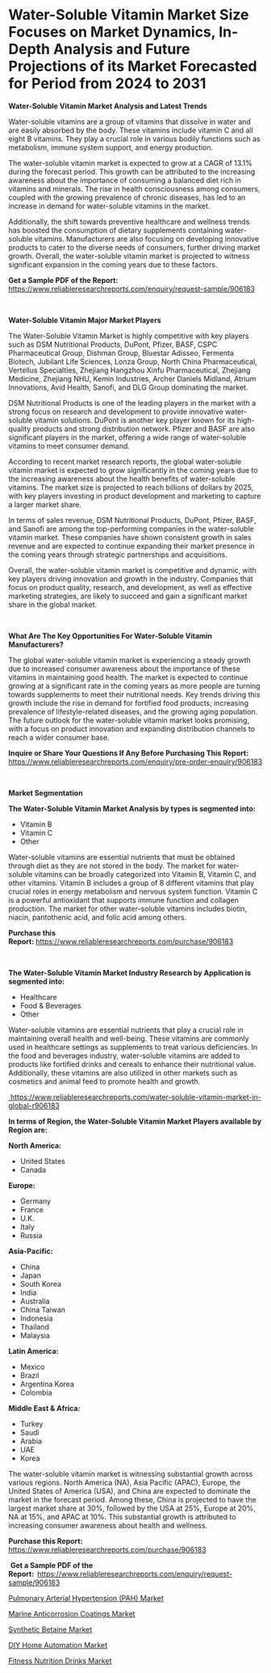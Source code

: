 <p><h1>Water-Soluble Vitamin Market Size Focuses on Market Dynamics, In-Depth Analysis and Future Projections of its Market Forecasted for Period from 2024 to 2031</h1></p><p><strong>Water-Soluble Vitamin Market Analysis and Latest Trends</strong></p>
<p><p>Water-soluble vitamins are a group of vitamins that dissolve in water and are easily absorbed by the body. These vitamins include vitamin C and all eight B vitamins. They play a crucial role in various bodily functions such as metabolism, immune system support, and energy production.</p><p>The water-soluble vitamin market is expected to grow at a CAGR of 13.1% during the forecast period. This growth can be attributed to the increasing awareness about the importance of consuming a balanced diet rich in vitamins and minerals. The rise in health consciousness among consumers, coupled with the growing prevalence of chronic diseases, has led to an increase in demand for water-soluble vitamins in the market.</p><p>Additionally, the shift towards preventive healthcare and wellness trends has boosted the consumption of dietary supplements containing water-soluble vitamins. Manufacturers are also focusing on developing innovative products to cater to the diverse needs of consumers, further driving market growth. Overall, the water-soluble vitamin market is projected to witness significant expansion in the coming years due to these factors.</p></p>
<p><strong>Get a Sample PDF of the Report:&nbsp;</strong> <a href="https://www.reliableresearchreports.com/enquiry/request-sample/906183">https://www.reliableresearchreports.com/enquiry/request-sample/906183</a></p>
<p>&nbsp;</p>
<p><strong>Water-Soluble Vitamin Major Market Players</strong></p>
<p><p>The Water-Soluble Vitamin Market is highly competitive with key players such as DSM Nutritional Products, DuPont, Pfizer, BASF, CSPC Pharmaceutical Group, Dishman Group, Bluestar Adisseo, Fermenta Biotech, Jubilant Life Sciences, Lonza Group, North China Pharmaceutical, Vertellus Specialties, Zhejiang Hangzhou Xinfu Pharmaceutical, Zhejiang Medicine, Zhejiang NHU, Kemin Industries, Archer Daniels Midland, Atrium Innovations, Avid Health, Sanofi, and DLG Group dominating the market.</p><p>DSM Nutritional Products is one of the leading players in the market with a strong focus on research and development to provide innovative water-soluble vitamin solutions. DuPont is another key player known for its high-quality products and strong distribution network. Pfizer and BASF are also significant players in the market, offering a wide range of water-soluble vitamins to meet consumer demand.</p><p>According to recent market research reports, the global water-soluble vitamin market is expected to grow significantly in the coming years due to the increasing awareness about the health benefits of water-soluble vitamins. The market size is projected to reach billions of dollars by 2025, with key players investing in product development and marketing to capture a larger market share.</p><p>In terms of sales revenue, DSM Nutritional Products, DuPont, Pfizer, BASF, and Sanofi are among the top-performing companies in the water-soluble vitamin market. These companies have shown consistent growth in sales revenue and are expected to continue expanding their market presence in the coming years through strategic partnerships and acquisitions.</p><p>Overall, the water-soluble vitamin market is competitive and dynamic, with key players driving innovation and growth in the industry. Companies that focus on product quality, research, and development, as well as effective marketing strategies, are likely to succeed and gain a significant market share in the global market.</p></p>
<p>&nbsp;</p>
<p><strong>What Are The Key Opportunities For Water-Soluble Vitamin Manufacturers?</strong></p>
<p><p>The global water-soluble vitamin market is experiencing a steady growth due to increased consumer awareness about the importance of these vitamins in maintaining good health. The market is expected to continue growing at a significant rate in the coming years as more people are turning towards supplements to meet their nutritional needs. Key trends driving this growth include the rise in demand for fortified food products, increasing prevalence of lifestyle-related diseases, and the growing aging population. The future outlook for the water-soluble vitamin market looks promising, with a focus on product innovation and expanding distribution channels to reach a wider consumer base.</p></p>
<p><strong>Inquire or Share Your Questions If Any Before Purchasing This Report:</strong> <a href="https://www.reliableresearchreports.com/enquiry/pre-order-enquiry/906183">https://www.reliableresearchreports.com/enquiry/pre-order-enquiry/906183</a></p>
<p>&nbsp;</p>
<p><strong>Market Segmentation</strong></p>
<p><strong>The Water-Soluble Vitamin Market Analysis by types is segmented into:</strong></p>
<p><ul><li>Vitamin B</li><li>Vitamin C</li><li>Other</li></ul></p>
<p><p>Water-soluble vitamins are essential nutrients that must be obtained through diet as they are not stored in the body. The market for water-soluble vitamins can be broadly categorized into Vitamin B, Vitamin C, and other vitamins. Vitamin B includes a group of 8 different vitamins that play crucial roles in energy metabolism and nervous system function. Vitamin C is a powerful antioxidant that supports immune function and collagen production. The market for other water-soluble vitamins includes biotin, niacin, pantothenic acid, and folic acid among others.</p></p>
<p><strong>Purchase this Report:&nbsp;</strong><a href="https://www.reliableresearchreports.com/purchase/906183">https://www.reliableresearchreports.com/purchase/906183</a></p>
<p>&nbsp;</p>
<p><strong>The Water-Soluble Vitamin Market Industry Research by Application is segmented into:</strong></p>
<p><ul><li>Healthcare</li><li>Food & Beverages</li><li>Other</li></ul></p>
<p><p>Water-soluble vitamins are essential nutrients that play a crucial role in maintaining overall health and well-being. These vitamins are commonly used in healthcare settings as supplements to treat various deficiencies. In the food and beverages industry, water-soluble vitamins are added to products like fortified drinks and cereals to enhance their nutritional value. Additionally, these vitamins are also utilized in other markets such as cosmetics and animal feed to promote health and growth.</p></p>
<p><a href="https://www.reliableresearchreports.com/water-soluble-vitamin-market-in-global-r906183">&nbsp;https://www.reliableresearchreports.com/water-soluble-vitamin-market-in-global-r906183</a></p>
<p><strong>In terms of Region, the Water-Soluble Vitamin Market Players available by Region are:</strong></p>
<p>
    <p> <strong> North America: </strong>
        <ul>
            <li>United States</li>
            <li>Canada</li>
        </ul>
        </p> 
    <p> <strong> Europe: </strong>
        <ul>
            <li>Germany</li>
            <li>France</li>
            <li>U.K.</li>
            <li>Italy</li>
            <li>Russia</li>
        </ul>
        </p> 
    <p> <strong> Asia-Pacific: </strong>
        <ul>
            <li>China</li>
            <li>Japan</li>
            <li>South Korea</li>
            <li>India</li>
            <li>Australia</li>
            <li>China Taiwan</li>
            <li>Indonesia</li>
            <li>Thailand</li>
            <li>Malaysia</li>
        </ul>
        </p> 
    <p> <strong> Latin America: </strong>
        <ul>
            <li>Mexico</li>
            <li>Brazil</li>
            <li>Argentina Korea</li>
            <li>Colombia</li>
        </ul>
        </p> 
    <p> <strong> Middle East & Africa: </strong>
        <ul>
            <li>Turkey</li>
            <li>Saudi</li>
            <li>Arabia</li>
            <li>UAE</li>
            <li>Korea</li>
        </ul>
    </p>
    </p>
<p><p>The water-soluble vitamin market is witnessing substantial growth across various regions. North America (NA), Asia Pacific (APAC), Europe, the United States of America (USA), and China are expected to dominate the market in the forecast period. Among these, China is projected to have the largest market share at 30%, followed by the USA at 25%, Europe at 20%, NA at 15%, and APAC at 10%. This substantial growth is attributed to increasing consumer awareness about health and wellness.</p></p>
<p><strong>Purchase this Report: </strong><a href="https://www.reliableresearchreports.com/purchase/906183">https://www.reliableresearchreports.com/purchase/906183</a></p>
<p>&nbsp;<strong>Get a Sample PDF of the Report:&nbsp;&nbsp;</strong><a href="https://www.reliableresearchreports.com/enquiry/request-sample/906183">https://www.reliableresearchreports.com/enquiry/request-sample/906183</a></p>
<p><strong></strong></p>
<p><p><a href="https://issuu.com/reportprime-2/docs/pulmonary-arterial-hypertension-pah_e391c0c8e657d9">Pulmonary Arterial Hypertension (PAH) Market</a></p><p><a href="https://github.com/gulaimolin/Market-Research-Report-List-6/blob/main/marine-anticorrosion-coatings-market.md">Marine Anticorrosion Coatings Market</a></p><p><a href="https://github.com/RoccoManning/Market-Research-Report-List-6/blob/main/synthetic-betaine-market.md">Synthetic Betaine Market</a></p><p><a href="https://issuu.com/reportprime-2/docs/diy-home-automation-market-size-203_c7b0d2bf9db52c">DIY Home Automation Market</a></p><p><a href="https://issuu.com/reportprime-2/docs/fitness-nutrition-drinks-market-siz_dfd3a6cc7c833e">Fitness Nutrition Drinks Market</a></p></p>